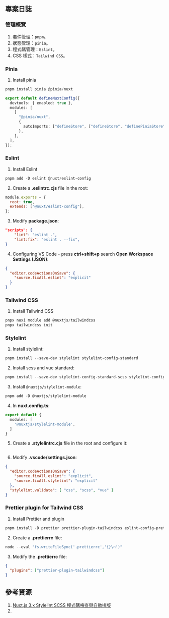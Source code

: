 ## 專案日誌

### 管理概覽

1. 套件管理：`pnpm`。
2. 狀態管理：`pinia`。
3. 程式碼管理：`Eslint`。
4. CSS 樣式：`Tailwind CSS`。

### Pinia

1. Install pinia

```powershell
pnpm install pinia @pinia/nuxt
```

```ts title='nuxt.config.ts'
export default defineNuxtConfig({
  devtools: { enabled: true },
  modules: [
    [
      "@pinia/nuxt",
      {
        autoImports: ["defineStore", ["defineStore", "definePiniaStore"]],
      },
    ],
  ],
});
```

### Eslint

1. Install Eslint

```powershell
pnpm add -D eslint @nuxt/eslint-config
```

2. Create a **.eslintrc.cjs** file in the root:

```js title='.eslintrc.cjs'
module.exports = {
  root: true,
  extends: ["@nuxt/eslint-config"],
};
```

3. Modify **package.json**:

```json
"scripts": {
    "lint": "eslint .",
    "lint:fix": "eslint . --fix",
}
```

4. Configuring VS Code - press **ctrl+shift+p** search **Open Workspace Settings (JSON)**:

```json
{
  "editor.codeActionsOnSave": {
    "source.fixAll.eslint": "explicit"
  }
}
```

### Tailwind CSS

1. Install Tailwind CSS

```powershell
pnpx nuxi module add @nuxtjs/tailwindcss
pnpx tailwindcss init
```

### Stylelint 
1. Install stylelint:
```powershell
pnpm install --save-dev stylelint stylelint-config-standard
```
2. Install scss and vue standard:
```powershell
pnpm install --save-dev stylelint-config-standard-scss stylelint-config-standard-vue stylelint-order postcss postcss-scss postcss-html
```
3. Install `@nuxtjs/stylelint-module`:
```powershell
pnpm add -D @nuxtjs/stylelint-module
```
4. In **nuxt.config.ts**:
```ts title='nuxt.config.ts'
export default {
  modules: [
    '@nuxtjs/stylelint-module',
  ]
}
```
5. Create a **.stylelintrc.cjs** file in the root and configure it:
```js

```
6. Modify **.vscode/settings.json**:
```json
{
  "editor.codeActionsOnSave": {
    "source.fixAll.eslint": "explicit",
    "source.fixAll.stylelint": "explicit"
  },
  "stylelint.validate": [ "css", "scss", "vue" ]
}
```

### Prettier plugin for Tailwind CSS
1. Install Prettier and plugin
```powershell
pnpm install -D prettier prettier-plugin-tailwindcss eslint-config-prettier eslint-plugin-prettier eslint-plugin-prettier-plugin-tailwindcss
```
2. Create a **.prettierrc** file:
```powershell
node --eval "fs.writeFileSync('.prettierrc','{}\n')"
```
3. Modify the **.prettierrc** file:
```json
{
  "plugins": ["prettier-plugin-tailwindcss"]
}
```

## 參考資源
1. [Nuxt.js 3.x Stylelint SCSS 程式碼檢查與自動排版](https://clairechang.tw/2023/08/04/nuxt3/nuxt-v3-stylelint/)
2. 